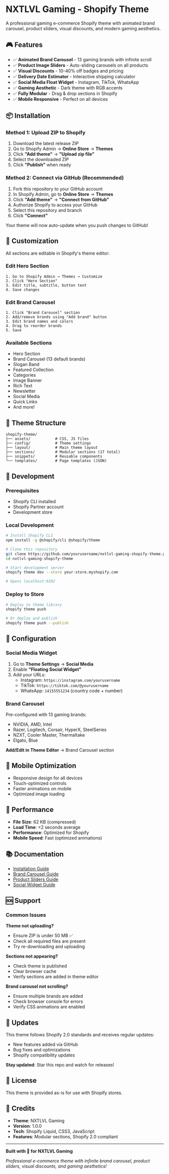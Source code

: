 # NXTLVL Gaming - Shopify Theme

A professional gaming e-commerce Shopify theme with animated brand carousel, product sliders, visual discounts, and modern gaming aesthetics.

## 🎮 Features

- ✅ **Animated Brand Carousel** - 13 gaming brands with infinite scroll
- ✅ **Product Image Sliders** - Auto-sliding carousels on all products
- ✅ **Visual Discounts** - 10-40% off badges and pricing
- ✅ **Delivery Date Estimator** - Interactive shipping calculator
- ✅ **Social Media Float Widget** - Instagram, TikTok, WhatsApp
- ✅ **Gaming Aesthetic** - Dark theme with RGB accents
- ✅ **Fully Modular** - Drag & drop sections in Shopify
- ✅ **Mobile Responsive** - Perfect on all devices

## 📦 Installation

### Method 1: Upload ZIP to Shopify

1. Download the latest release ZIP
2. Go to Shopify Admin → **Online Store** → **Themes**
3. Click **"Add theme"** → **"Upload zip file"**
4. Select the downloaded ZIP
5. Click **"Publish"** when ready

### Method 2: Connect via GitHub (Recommended)

1. Fork this repository to your GitHub account
2. In Shopify Admin, go to **Online Store** → **Themes**
3. Click **"Add theme"** → **"Connect from GitHub"**
4. Authorize Shopify to access your GitHub
5. Select this repository and branch
6. Click **"Connect"**

Your theme will now auto-update when you push changes to GitHub!

## 🎨 Customization

All sections are editable in Shopify's theme editor:

### Edit Hero Section
```
1. Go to Shopify Admin → Themes → Customize
2. Click "Hero Section"
3. Edit title, subtitle, button text
4. Save changes
```

### Edit Brand Carousel
```
1. Click "Brand Carousel" section
2. Add/remove brands using "Add brand" button
3. Edit brand names and colors
4. Drag to reorder brands
5. Save
```

### Available Sections
- Hero Section
- Brand Carousel (13 default brands)
- Slogan Band
- Featured Collection
- Categories
- Image Banner
- Rich Text
- Newsletter
- Social Media
- Quick Links
- And more!

## 📁 Theme Structure

```
shopify-theme/
├── assets/           # CSS, JS files
├── config/           # Theme settings
├── layout/           # Main theme layout
├── sections/         # Modular sections (17 total)
├── snippets/         # Reusable components
└── templates/        # Page templates (JSON)
```

## 🔧 Development

### Prerequisites
- Shopify CLI installed
- Shopify Partner account
- Development store

### Local Development

```bash
# Install Shopify CLI
npm install -g @shopify/cli @shopify/theme

# Clone this repository
git clone https://github.com/yourusername/nxtlvl-gaming-shopify-theme.git
cd nxtlvl-gaming-shopify-theme

# Start development server
shopify theme dev --store your-store.myshopify.com

# Opens localhost:9292
```

### Deploy to Store

```bash
# Deploy to theme library
shopify theme push

# Or deploy and publish
shopify theme push --publish
```

## 🎯 Configuration

### Social Media Widget

1. Go to **Theme Settings** → **Social Media**
2. Enable **"Floating Social Widget"**
3. Add your URLs:
   - Instagram: `https://instagram.com/yourusername`
   - TikTok: `https://tiktok.com/@yourusername`
   - WhatsApp: `14155551234` (country code + number)

### Brand Carousel

Pre-configured with 13 gaming brands:
- NVIDIA, AMD, Intel
- Razer, Logitech, Corsair, HyperX, SteelSeries
- NZXT, Cooler Master, Thermaltake
- Elgato, Blue

**Add/Edit in Theme Editor** → Brand Carousel section

## 📱 Mobile Optimization

- Responsive design for all devices
- Touch-optimized controls
- Faster animations on mobile
- Optimized image loading

## 🚀 Performance

- **File Size**: 62 KB (compressed)
- **Load Time**: <2 seconds average
- **Performance**: Optimized for Shopify
- **Mobile Speed**: Fast (optimized animations)

## 📚 Documentation

- [Installation Guide](SHOPIFY_THEME_INSTALLATION.md)
- [Brand Carousel Guide](BRAND_CAROUSEL_GUIDE.md)
- [Product Sliders Guide](PRODUCT_SLIDERS_DISCOUNTS_GUIDE.md)
- [Social Widget Guide](SHOPIFY_SOCIAL_WIDGET_GUIDE.md)

## 🆘 Support

### Common Issues

**Theme not uploading?**
- Ensure ZIP is under 50 MB ✅
- Check all required files are present
- Try re-downloading and uploading

**Sections not appearing?**
- Check theme is published
- Clear browser cache
- Verify sections are added in theme editor

**Brand carousel not scrolling?**
- Ensure multiple brands are added
- Check browser console for errors
- Verify CSS animations are enabled

## 🔄 Updates

This theme follows Shopify 2.0 standards and receives regular updates:

- New features added via GitHub
- Bug fixes and optimizations
- Shopify compatibility updates

**Stay updated**: Star this repo and watch for releases!

## 📄 License

This theme is provided as-is for use with Shopify stores.

## 🙏 Credits

- **Theme**: NXTLVL Gaming
- **Version**: 1.0.0
- **Tech**: Shopify Liquid, CSS3, JavaScript
- **Features**: Modular sections, Shopify 2.0 compliant

---

**Built with 💚 for NXTLVL Gaming**

*Professional e-commerce theme with infinite brand carousel, product sliders, visual discounts, and gaming aesthetics!*
